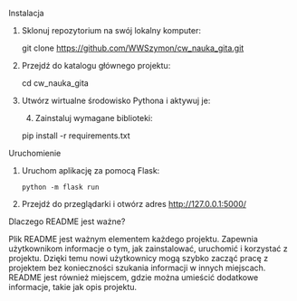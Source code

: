  

  

Instalacja 

  

1. Sklonuj repozytorium na swój lokalny komputer: 

    git clone https://github.com/WWSzymon/cw_nauka_gita.git 

2. Przejdź do katalogu głównego projektu: 

    cd cw_nauka_gita 

3. Utwórz wirtualne środowisko Pythona i aktywuj je: 

   4. Zainstaluj wymagane biblioteki: 

    pip install -r requirements.txt 

  

Uruchomienie 

  

1. Uruchom aplikację za pomocą Flask: 

       python -m flask run 

2. Przejdź do przeglądarki i otwórz adres http://127.0.0.1:5000/ 

  

  

Dlaczego README jest ważne? 

  

Plik README jest ważnym elementem każdego projektu. Zapewnia użytkownikom informacje o tym, jak zainstalować, uruchomić i korzystać z projektu. Dzięki temu nowi użytkownicy mogą szybko zacząć pracę z projektem bez konieczności szukania informacji w innych miejscach. README jest również miejscem, gdzie można umieścić dodatkowe informacje, takie jak opis projektu. 
